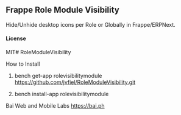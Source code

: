 ## Frappe Role Module Visibility

Hide/Unhide desktop icons per Role or Globally in Frappe/ERPNext.

#### License

MIT# RoleModuleVisibility

How to Install

1) bench get-app rolevisibilitymodule https://github.com/jvfiel/RoleModuleVisibility.git

2) bench install-app rolevisibilitymodule

Bai Web and Mobile Labs https://bai.ph
